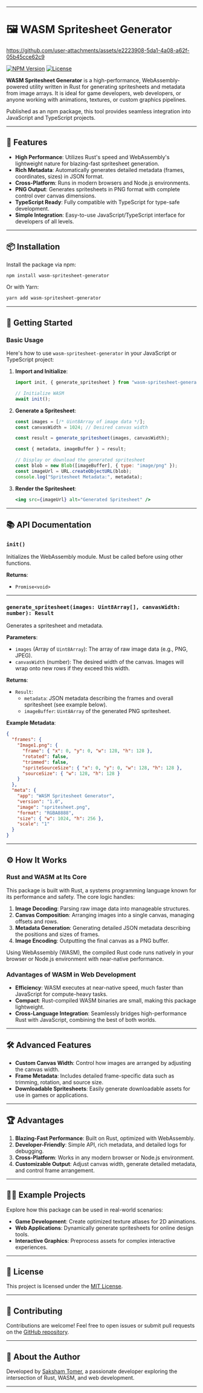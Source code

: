 
---

# 🖼️ WASM Spritesheet Generator

https://github.com/user-attachments/assets/e2223908-5da1-4a08-a62f-05b45cce62c9

[![NPM Version](https://img.shields.io/npm/v/wasm-spritesheet-generator.svg)](https://www.npmjs.com/package/wasm-spritesheet-generator)
[![License](https://img.shields.io/github/license/saksham-tomer/wasm-spritesheet-generator.svg)](https://github.com/saksham-tomer/spritegen/blob/main/LICENSE)

**WASM Spritesheet Generator** is a high-performance, WebAssembly-powered utility written in Rust for generating spritesheets and metadata from image arrays. It is ideal for game developers, web developers, or anyone working with animations, textures, or custom graphics pipelines. 

Published as an npm package, this tool provides seamless integration into JavaScript and TypeScript projects.

---

## 🌟 Features

- **High Performance**: Utilizes Rust's speed and WebAssembly's lightweight nature for blazing-fast spritesheet generation.
- **Rich Metadata**: Automatically generates detailed metadata (frames, coordinates, sizes) in JSON format.
- **Cross-Platform**: Runs in modern browsers and Node.js environments.
- **PNG Output**: Generates spritesheets in PNG format with complete control over canvas dimensions.
- **TypeScript Ready**: Fully compatible with TypeScript for type-safe development.
- **Simple Integration**: Easy-to-use JavaScript/TypeScript interface for developers of all levels.

---

## 📦 Installation

Install the package via npm:

```bash
npm install wasm-spritesheet-generator
```

Or with Yarn:

```bash
yarn add wasm-spritesheet-generator
```

---

## 🚀 Getting Started

### **Basic Usage**

Here's how to use `wasm-spritesheet-generator` in your JavaScript or TypeScript project:

1. **Import and Initialize**:
   ```javascript
   import init, { generate_spritesheet } from "wasm-spritesheet-generator";

   // Initialize WASM
   await init();
   ```

2. **Generate a Spritesheet**:
   ```javascript
   const images = [/* Uint8Array of image data */];
   const canvasWidth = 1024; // Desired canvas width

   const result = generate_spritesheet(images, canvasWidth);

   const { metadata, imageBuffer } = result;

   // Display or download the generated spritesheet
   const blob = new Blob([imageBuffer], { type: "image/png" });
   const imageUrl = URL.createObjectURL(blob);
   console.log("Spritesheet Metadata:", metadata);
   ```

3. **Render the Spritesheet**:
   ```jsx
   <img src={imageUrl} alt="Generated Spritesheet" />
   ```

---

## 📚 API Documentation

### **`init()`**
Initializes the WebAssembly module. Must be called before using other functions.

**Returns**:
- `Promise<void>`

---

### **`generate_spritesheet(images: Uint8Array[], canvasWidth: number): Result`**

Generates a spritesheet and metadata.

**Parameters**:
- `images` (Array of `Uint8Array`): The array of raw image data (e.g., PNG, JPEG).
- `canvasWidth` (number): The desired width of the canvas. Images will wrap onto new rows if they exceed this width.

**Returns**:
- `Result`:
  - `metadata`: JSON metadata describing the frames and overall spritesheet (see example below).
  - `imageBuffer`: `Uint8Array` of the generated PNG spritesheet.

**Example Metadata**:
```json
{
  "frames": {
    "Image1.png": {
      "frame": { "x": 0, "y": 0, "w": 128, "h": 128 },
      "rotated": false,
      "trimmed": false,
      "spriteSourceSize": { "x": 0, "y": 0, "w": 128, "h": 128 },
      "sourceSize": { "w": 128, "h": 128 }
    }
  },
  "meta": {
    "app": "WASM Spritesheet Generator",
    "version": "1.0",
    "image": "spritesheet.png",
    "format": "RGBA8888",
    "size": { "w": 1024, "h": 256 },
    "scale": "1"
  }
}
```

---

## ⚙️ How It Works

### **Rust and WASM at Its Core**
This package is built with Rust, a systems programming language known for its performance and safety. The core logic handles:
1. **Image Decoding**: Parsing raw image data into manageable structures.
2. **Canvas Composition**: Arranging images into a single canvas, managing offsets and rows.
3. **Metadata Generation**: Generating detailed JSON metadata describing the positions and sizes of frames.
4. **Image Encoding**: Outputting the final canvas as a PNG buffer.

Using WebAssembly (WASM), the compiled Rust code runs natively in your browser or Node.js environment with near-native performance.

### **Advantages of WASM in Web Development**
- **Efficiency**: WASM executes at near-native speed, much faster than JavaScript for compute-heavy tasks.
- **Compact**: Rust-compiled WASM binaries are small, making this package lightweight.
- **Cross-Language Integration**: Seamlessly bridges high-performance Rust with JavaScript, combining the best of both worlds.

---

## 🛠️ Advanced Features

- **Custom Canvas Width**: Control how images are arranged by adjusting the canvas width.
- **Frame Metadata**: Includes detailed frame-specific data such as trimming, rotation, and source size.
- **Downloadable Spritesheets**: Easily generate downloadable assets for use in games or applications.

---

## 🏆 Advantages

1. **Blazing-Fast Performance**: Built on Rust, optimized with WebAssembly.
2. **Developer-Friendly**: Simple API, rich metadata, and detailed logs for debugging.
3. **Cross-Platform**: Works in any modern browser or Node.js environment.
4. **Customizable Output**: Adjust canvas width, generate detailed metadata, and control frame arrangement.

---

## 👨‍💻 Example Projects

Explore how this package can be used in real-world scenarios:
- **Game Development**: Create optimized texture atlases for 2D animations.
- **Web Applications**: Dynamically generate spritesheets for online design tools.
- **Interactive Graphics**: Preprocess assets for complex interactive experiences.

---

## 📝 License

This project is licensed under the [MIT License](https://github.com/saksham-tomer/wasm-spritesheet-generator/blob/main/LICENSE).

---

## 🙌 Contributing

Contributions are welcome! Feel free to open issues or submit pull requests on the [GitHub repository](https://github.com/saksham-tomer/wasm-spritesheet-generator).

---

## 🖖 About the Author

Developed by [Saksham Tomer](https://github.com/saksham-tomer), a passionate developer exploring the intersection of Rust, WASM, and web development.

---

